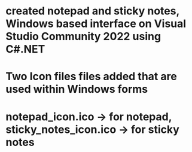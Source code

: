 # created notepad and sticky notes, Windows based interface on Visual Studio Community 2022 using C#.NET
# Two Icon files files added that are used within Windows forms
# notepad_icon.ico -> for notepad, sticky_notes_icon.ico -> for sticky notes
